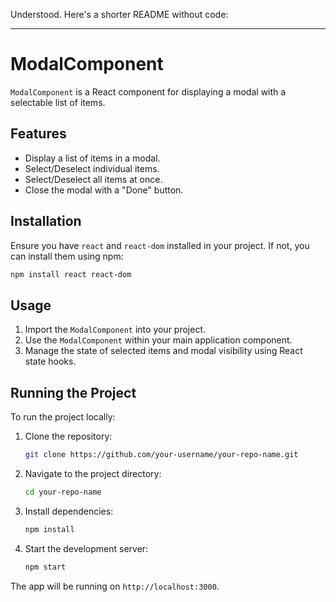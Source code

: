 Understood. Here's a shorter README without code:

---

# ModalComponent

`ModalComponent` is a React component for displaying a modal with a selectable list of items.

## Features

- Display a list of items in a modal.
- Select/Deselect individual items.
- Select/Deselect all items at once.
- Close the modal with a "Done" button.

## Installation

Ensure you have `react` and `react-dom` installed in your project. If not, you can install them using npm:

```bash
npm install react react-dom
```

## Usage

1. Import the `ModalComponent` into your project.
2. Use the `ModalComponent` within your main application component.
3. Manage the state of selected items and modal visibility using React state hooks.

## Running the Project

To run the project locally:

1. Clone the repository:

   ```bash
   git clone https://github.com/your-username/your-repo-name.git
   ```

2. Navigate to the project directory:

   ```bash
   cd your-repo-name
   ```

3. Install dependencies:

   ```bash
   npm install
   ```

4. Start the development server:

   ```bash
   npm start
   ```

The app will be running on `http://localhost:3000`.
